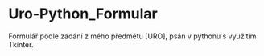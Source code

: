 # Uro-Python_Formular
 Formulář podle zadání z mého předmětu [URO], psán v pythonu s využitím Tkinter.
